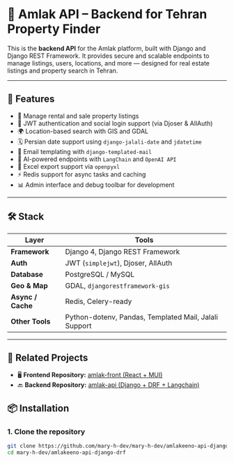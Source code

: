 # 🧠 Amlak API – Backend for Tehran Property Finder

This is the **backend API** for the Amlak platform, built with Django and Django REST Framework. It provides secure and scalable endpoints to manage listings, users, locations, and more — designed for real estate listings and property search in Tehran.

---

## 🚀 Features

- 🏡 Manage rental and sale property listings
- 🔐 JWT authentication and social login support (via Djoser & AllAuth)
- 🌍 Location-based search with GIS and GDAL
- 🗓️ Persian date support using `django-jalali-date` and `jdatetime`
- 💬 Email templating with `django-templated-mail`
- 🧠 AI-powered endpoints with `LangChain` and `OpenAI API`
- 🧾 Excel export support via `openpyxl`
- ⚡ Redis support for async tasks and caching
- 📊 Admin interface and debug toolbar for development

---

## 🛠️ Stack

| Layer           | Tools |
|-----------------|-------|
| **Framework**   | Django 4, Django REST Framework |
| **Auth**        | JWT (`simplejwt`), Djoser, AllAuth |
| **Database**    | PostgreSQL / MySQL |
| **Geo & Map**   | GDAL, `djangorestframework-gis` |
| **Async / Cache** | Redis, Celery-ready |
| **Other Tools** | Python-dotenv, Pandas, Templated Mail, Jalali Support |

---
## 🔗 Related Projects

- 🖥️ **Frontend Repository:** [amlak-front (React + MUI)](h[ttps://github.com/mary-h-dev/amlak-front](https://github.com/mary-h-dev/amlakeeno-client-react-leafLet))
- 🔙 **Backend Repository:** [amlak-api (Django + DRF + Langchain)](https://github.com/mary-h-dev/mary-h-dev/amlakeeno-api-django-drf)

## 📦 Installation

### 1. Clone the repository

```bash
git clone https://github.com/mary-h-dev/mary-h-dev/amlakeeno-api-django-drf.git
cd mary-h-dev/amlakeeno-api-django-drf





